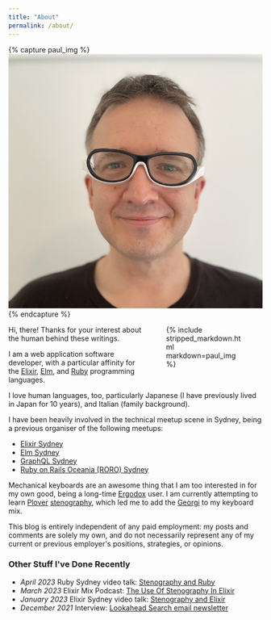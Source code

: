 ```yaml
---
title: "About"
permalink: /about/
---
```


{% capture paul_img %}
![Paul Image](/assets/images/paul-about.jpg)
{% endcapture %}
<figure style="width:30%; float: right; margin-top: 0; margin-bottom: 0;">
  {% include stripped_markdown.html markdown=paul_img %}
</figure>

Hi, there! Thanks for your interest about the human behind these writings.

I am a web application software developer, with a particular affinity for the
[Elixir][], [Elm][], and [Ruby][] programming languages.

I love human languages, too, particularly Japanese (I have previously lived in
Japan for 10 years), and Italian (family background).

I have been heavily involved in the technical meetup scene in Sydney, being a
previous organiser of the following meetups:

- [Elixir Sydney][]
- [Elm Sydney][]
- [GraphQL Sydney][]
- [Ruby on Rails Oceania (RORO) Sydney][]

Mechanical keyboards are an awesome thing that I am too interested in for my
own good, being a long-time [Ergodox][] user. I am currently attempting to learn
[Plover][] [stenography][], which led me to add the [Georgi][] to my keyboard
mix.

This blog is entirely independent of any paid employment: my posts and comments
are solely my own, and do not necessarily represent any of my current or
previous employer's positions, strategies, or opinions.

### Other Stuff I've Done Recently

- _April 2023_ Ruby Sydney video talk: [Stenography and Ruby][]
- _March 2023_ Elixir Mix Podcast: [The Use Of Stenography In Elixir][]
- _January 2023_ Elixir Sydney video talk: [Stenography and Elixir][]
- _December 2021_ Interview: [Lookahead Search email newsletter][]

[Elixir]: https://elixir-lang.org/
[Elixir Sydney]: https://www.meetup.com/elixir-sydney/
[Elm]: https://elm-lang.org/
[Elm Sydney]: https://www.meetup.com/Sydney-Elm-Meetup/
[Ergodox]: https://www.ergodox.io/
[Georgi]: https://www.gboards.ca/product/georgi
[GraphQL Sydney]: https://www.meetup.com/GraphQL-Sydney/
[Lookahead Search email newsletter]: https://lookahead.cmail20.com/t/ViewEmail/t/CAD62C4D2C61E0092540EF23F30FEDED/6DAE94E03260CAA16D5E5F9A8728A5A6
[Plover]: https://www.openstenoproject.org/plover/
[Ruby]: https://www.ruby-lang.org/en/
[Ruby on Rails Oceania (RORO) Sydney]: https://www.meetup.com/Ruby-On-Rails-Oceania-Sydney
[stenography]: https://en.wikipedia.org/wiki/Stenotype
[Stenography and Elixir]: https://www.youtube.com/watch?v=ZQO-5KfnCi4
[Stenography and Ruby]: https://www.youtube.com/watch?v=3W9_k2CXrXE
[The Use Of Stenography In Elixir]: https://topenddevs.com/podcasts/elixir-mix/episodes/the-use-of-stenography-in-elixir-with-paul-fioravanti-emx-209
